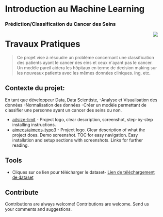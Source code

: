 # Introduction au Machine Learning
### Prédiction/Classification du Cancer des Seins

<img src="icon.png" align="right" />

# Travaux Pratiques
> Ce projet vise à résoudre un problème concernant une classification des patients ayant le cancer des eins et ceux n'ayant pas le cancer. Un modèle pareil aidera les hôpitaux en terme de decision making sur les nouveaux patients avec les mêmes données cliniques.
ing, etc.

## Contexte du projet:


En tant que développeur Data, Data Scientiste, -Analyse et Visualisation des données -Normalisation des données -Créer un modèle permettant de classifier une personne ayant un cancer des seins ou non.

- [ai/size-limit](https://github.com/ai/size-limit#readme) - Project logo, clear description, screenshot, step-by-step installing instructions.
- [aimeos/aimeos-typo3](https://github.com/aimeos/aimeos-typo3#readme) - Project logo. Clear description of what the project does. Demo screenshot. TOC for easy navigation. Easy installation and setup sections with screenshots. Links for further reading.


## Tools

- Cliques sur ce lien pour télécharger le dataset- [Lien de téléchargement de dataset](https://www.kaggle.com/datasets/merishnasuwal/breast-cancer-prediction-dataset/) 

## Contribute

Contributions are always welcome!
Contributions are welcome. Send us your comments and suggestions.
